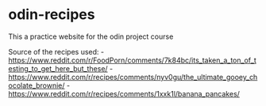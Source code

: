 # odin-recipes
This a practice website for the odin project course

Source of the recipes used:
-https://www.reddit.com/r/FoodPorn/comments/7k84bc/its_taken_a_ton_of_testing_to_get_here_but_these/
-https://www.reddit.com/r/recipes/comments/nyv0gu/the_ultimate_gooey_chocolate_brownie/
-https://www.reddit.com/r/recipes/comments/1xxk1l/banana_pancakes/
